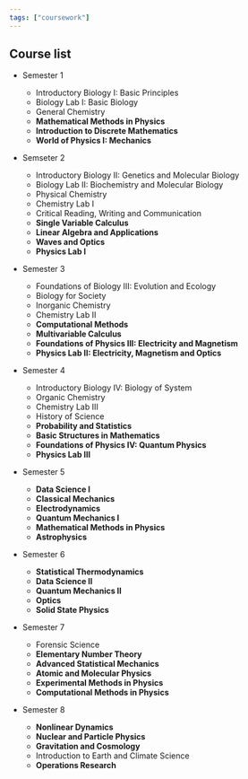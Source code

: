 ```yaml
---
tags: ["coursework"]
---
```

## Course list

- Semester 1
    - Introductory Biology I: Basic Principles
    - Biology Lab I: Basic Biology
    - General Chemistry
    - **Mathematical Methods in Physics**
    - **Introduction to Discrete Mathematics**
    - **World of Physics I: Mechanics**


- Semseter 2
    - Introductory Biology II: Genetics and Molecular Biology
    - Biology Lab II: Biochemistry and Molecular Biology
    - Physical Chemistry
    - Chemistry Lab I
    - Critical Reading, Writing and Communication
    - **Single Variable Calculus**
    - **Linear Algebra and Applications**
    - **Waves and Optics**
    - **Physics Lab I**

- Semester 3
    - Foundations of Biology III: Evolution and Ecology
    - Biology for Society
    - Inorganic Chemistry
    - Chemistry Lab II
    - **Computational Methods**
    - **Multivariable Calculus**
    - **Foundations of Physics III: Electricity and Magnetism**
    - **Physics Lab II: Electricity, Magnetism and Optics**

- Semester 4
    - Introductory Biology IV: Biology of System
    - Organic Chemistry
    - Chemistry Lab III
    - History of Science
    - **Probability and Statistics**
    - **Basic Structures in Mathematics**
    - **Foundations of Physics IV: Quantum Physics**
    - **Physics Lab III**

- Semester 5
    - **Data Science I**
    - **Classical Mechanics**
    - **Electrodynamics**
    - **Quantum Mechanics I**
    - **Mathematical Methods in Physics**
    - **Astrophysics**

- Semester 6
    - **Statistical Thermodynamics**
    - **Data Science II**
    - **Quantum Mechanics II**
    - **Optics**
    - **Solid State Physics**

- Semester 7
    - Forensic Science
    - **Elementary Number Theory**
    - **Advanced Statistical Mechanics**
    - **Atomic and Molecular Physics**
    - **Experimental Methods in Physics**
    - **Computational Methods in Physics**

- Semester 8
    - **Nonlinear Dynamics**																	
    - **Nuclear and Particle Physics**																
    - **Gravitation and Cosmology**
    - Introduction to Earth and Climate Science																
    - **Operations Research**